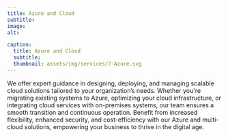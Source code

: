 ```yaml
---
title: Azure and Cloud
subtitle: 
image: 
alt: 

caption:
  title: Azure and Cloud
  subtitle: 
  thumbnail: assets/img/services/7-Azure.svg
---
```

We offer expert guidance in designing, deploying, and managing scalable cloud solutions tailored to your organization’s needs. Whether you're migrating existing systems to Azure, optimizing your cloud infrastructure, or integrating cloud services with on-premises systems, our team ensures a smooth transition and continuous operation. Benefit from increased flexibility, enhanced security, and cost-efficiency with our Azure and multi-cloud solutions, empowering your business to thrive in the digital age.

